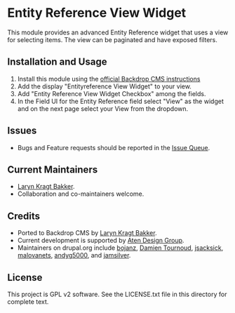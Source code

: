 # Entity Reference View Widget

This module provides an advanced Entity Reference widget that uses a view for
selecting items. The view can be paginated and have exposed filters.

## Installation and Usage

1) Install this module using the [official Backdrop CMS instructions](https://backdropcms.org/guide/modules)
2) Add the display "Entityreference View Widget" to your view.
3) Add "Entity Reference View Widget Checkbox" among the fields.
4) In the Field UI for the Entity Reference field select "View" as the widget
and on the next page select your View from the dropdown.

## Issues

 - Bugs and Feature requests should be reported in the [Issue Queue](https://github.com/backdrop-contrib/entityreference_view_widget/issues).

## Current Maintainers

 - [Laryn Kragt Bakker](https://github.com/laryn).
 - Collaboration and co-maintainers welcome.

## Credits

 - Ported to Backdrop CMS by [Laryn Kragt Bakker](https://github.com/laryn).
 - Current development is supported by [Aten Design Group](https://aten.io).
 - Maintainers on drupal.org include [bojanz](https://www.drupal.org/u/bojanz),
   [Damien Tournoud](https://www.drupal.org/u/damien-tournoud),
   [jsacksick](https://www.drupal.org/u/jsacksick),
   [malovanets](https://www.drupal.org/u/malovanets),
   [andyg5000](https://www.drupal.org/u/andyg5000), and
   [jamsilver](https://www.drupal.org/u/jamsilver).

## License

This project is GPL v2 software. See the LICENSE.txt file in this directory for
complete text.
